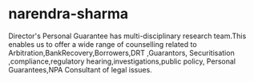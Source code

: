 # narendra-sharma
Director's Personal Guarantee has multi-disciplinary research team.This enables us to offer a wide range of counselling related to Arbitration,BankRecovery,Borrowers,DRT ,Guarantors, Securitisation ,compliance,regulatory hearing,investigations,public policy, Personal Guarantees,NPA Consultant of legal issues.
